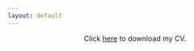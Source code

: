 ```yaml
---
layout: default
---
```


<center>
Click <a href="/assets/img/CV_Krause_2024_01_19.pdf">here</a> to download my CV.
</center>